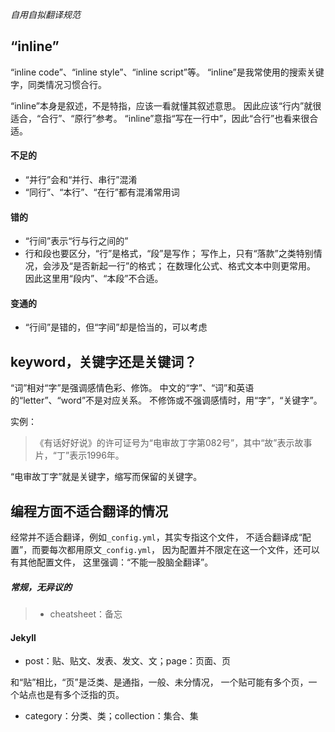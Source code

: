 *自用自拟翻译规范*

## “inline”
“inline code”、“inline style”、“inline script”等。
“inline”是我常使用的搜索关键字，同类情况习惯合行。

“inline”本身是叙述，不是特指，应该一看就懂其叙述意思。
因此应该“行内”就很适合，“合行”、“原行”参考。
“inline”意指“写在一行中”，因此“合行”也看来很合适。

#### 不足的
- “并行”会和“并行、串行”混淆
- “同行”、“本行”、“在行”都有混淆常用词

#### 错的
- “行间”表示“行与行之间的”
- 行和段也要区分，“行”是格式，“段”是写作；
写作上，只有“落款”之类特别情况，会涉及“是否新起一行”的格式；
在数理化公式、格式文本中则更常用。
因此这里用“段内”、“本段”不合适。

#### 变通的
- “行间”是错的，但“字间”却是恰当的，可以考虑

## keyword，关键字还是关键词？
“词”相对“字”是强调感情色彩、修饰。
中文的“字”、“词”和英语的“letter”、“word”不是对应关系。
不修饰或不强调感情时，用“字”，“关键字”。

实例：
>《有话好好说》的许可证号为“电审故丁字第082号”，其中“故”表示故事片，“丁”表示1996年。

“电审故丁字”就是关键字，缩写而保留的关键字。

## 编程方面不适合翻译的情况
经常并不适合翻译，例如`_config.yml`，其实专指这个文件，
不适合翻译成“配置”，而要每次都用原文`_config.yml`，
因为配置并不限定在这一个文件，还可以有其他配置文件，
这里强调：“不能一股脑全翻译”。

##### 常规，无异议的
>- cheatsheet：备忘
>
#### Jekyll
- post：贴、贴文、发表、发文、文；page：页面、页

和“贴”相比，“页”是泛类、是通指，一般、未分情况，
一个贴可能有多个页，一个站点也是有多个泛指的页。

- category：分类、类；collection：集合、集
